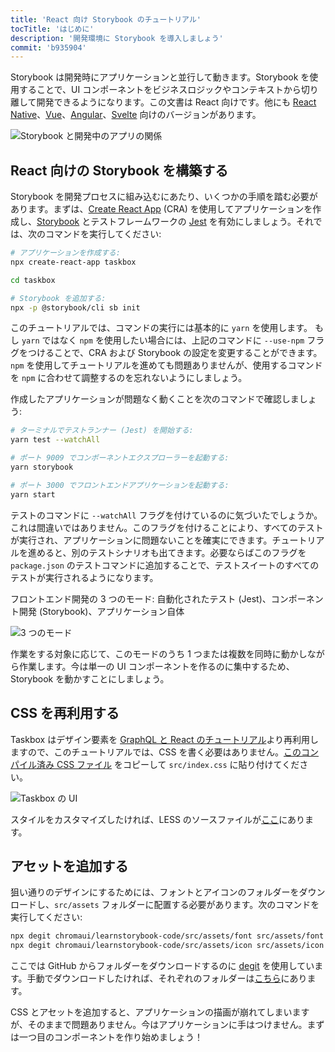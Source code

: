 ```yaml
---
title: 'React 向け Storybook のチュートリアル'
tocTitle: 'はじめに'
description: '開発環境に Storybook を導入しましょう'
commit: 'b935904'
---
```


Storybook は開発時にアプリケーションと並行して動きます。Storybook を使用することで、UI コンポーネントをビジネスロジックやコンテキストから切り離して開発できるようになります。この文書は React 向けです。他にも [React Native](/react-native/en/get-started)、[Vue](/vue/en/get-started)、[Angular](/angular/en/get-started)、[Svelte](/svelte/en/get-started) 向けのバージョンがあります。

![Storybook と開発中のアプリの関係](/intro-to-storybook/storybook-relationship.jpg)

## React 向けの Storybook を構築する

Storybook を開発プロセスに組み込むにあたり、いくつかの手順を踏む必要があります。まずは、[Create React App](https://github.com/facebook/create-react-app) (CRA) を使用してアプリケーションを作成し、[Storybook](https://storybook.js.org/) とテストフレームワークの [Jest](https://facebook.github.io/jest/) を有効にしましょう。それでは、次のコマンドを実行してください:

```bash
# アプリケーションを作成する:
npx create-react-app taskbox

cd taskbox

# Storybook を追加する:
npx -p @storybook/cli sb init
```

<div class="aside">
このチュートリアルでは、コマンドの実行には基本的に <code>yarn</code> を使用します。
もし <code>yarn</code> ではなく <code>npm</code> を使用したい場合には、上記のコマンドに <code>--use-npm</code> フラグをつけることで、CRA および Storybook の設定を変更することができます。<code>npm</code> を使用してチュートリアルを進めても問題ありませんが、使用するコマンドを <code>npm</code> に合わせて調整するのを忘れないようにしましょう。
</div>

作成したアプリケーションが問題なく動くことを次のコマンドで確認しましょう:

```bash
# ターミナルでテストランナー (Jest) を開始する:
yarn test --watchAll

# ポート 9009 でコンポーネントエクスプローラーを起動する:
yarn storybook

# ポート 3000 でフロントエンドアプリケーションを起動する:
yarn start
```

<div class="aside">
テストのコマンドに <code>--watchAll</code> フラグを付けているのに気づいたでしょうか。これは間違いではありません。このフラグを付けることにより、すべてのテストが実行され、アプリケーションに問題ないことを確実にできます。チュートリアルを進めると、別のテストシナリオも出てきます。必要ならばこのフラグを <code>package.json</code> のテストコマンドに追加することで、テストスイートのすべてのテストが実行されるようになります。
</div>

フロントエンド開発の 3 つのモード: 自動化されたテスト (Jest)、コンポーネント開発 (Storybook)、アプリケーション自体

![3 つのモード](/intro-to-storybook/app-three-modalities.png)

作業をする対象に応じて、このモードのうち 1 つまたは複数を同時に動かしながら作業します。今は単一の UI コンポーネントを作るのに集中するため、Storybook を動かすことにしましょう。

## CSS を再利用する

Taskbox はデザイン要素を [GraphQL と React のチュートリアル](https://www.chromatic.com/blog/graphql-react-tutorial-part-1-6)より再利用しますので、このチュートリアルでは、CSS を書く必要はありません。[このコンパイル済み CSS ファイル](https://github.com/chromaui/learnstorybook-code/blob/master/src/index.css) をコピーして `src/index.css` に貼り付けてください。

![Taskbox の UI](/intro-to-storybook/ss-browserchrome-taskbox-learnstorybook.png)

<div class="aside">
スタイルをカスタマイズしたければ、LESS のソースファイルが<a href="https://github.com/chromaui/learnstorybook-code/tree/master/src/style">ここ</a>にあります。
</div>

## アセットを追加する

狙い通りのデザインにするためには、フォントとアイコンのフォルダーをダウンロードし、`src/assets` フォルダーに配置する必要があります。次のコマンドを実行してください:

```bash
npx degit chromaui/learnstorybook-code/src/assets/font src/assets/font
npx degit chromaui/learnstorybook-code/src/assets/icon src/assets/icon
```

<div class="aside">
ここでは GitHub からフォルダーをダウンロードするのに <a href="https://github.com/Rich-Harris/degit">degit</a> を使用しています。手動でダウンロードしたければ、それぞれのフォルダーは<a href="https://github.com/chromaui/learnstorybook-code/tree/master/src/assets">こちら</a>にあります。
</div>

CSS とアセットを追加すると、アプリケーションの描画が崩れてしまいますが、そのままで問題ありません。今はアプリケーションに手はつけません。まずは一つ目のコンポーネントを作り始めましょう！
